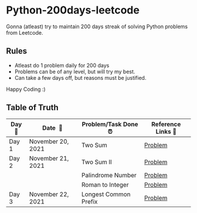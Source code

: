 # Python-200days-leetcode

Gonna (atleast) try to maintain 200 days streak of solving Python problems from Leetcode.

## Rules
 - Atleast do 1 problem daily for 200 days
 - Problems can be of any level, but will try my best.
 - Can take a few days off, but reasons must be justified.

Happy Coding :)

## Table of Truth

|**Day:pushpin:**|**Date &nbsp;:calendar:**|**Problem/Task Done :alarm_clock:**| **Reference Links :link:**|
|------|-----------------|--------------------|---------------------|
|Day 1|November 20, 2021| Two Sum | [Problem](https://leetcode.com/problems/two-sum/)|
|Day 2|November 21, 2021| Two Sum II | [Problem](https://leetcode.com/problems/two-sum-ii-input-array-is-sorted/)|
||| Palindrome Number | [Problem](https://leetcode.com/problems/palindrome-number/)|
||| Roman to Integer | [Problem](https://leetcode.com/problems/roman-to-integer/)|
|Day 3|November 22, 2021| Longest Common Prefix | [Problem](https://leetcode.com/problems/longest-common-prefix)|
